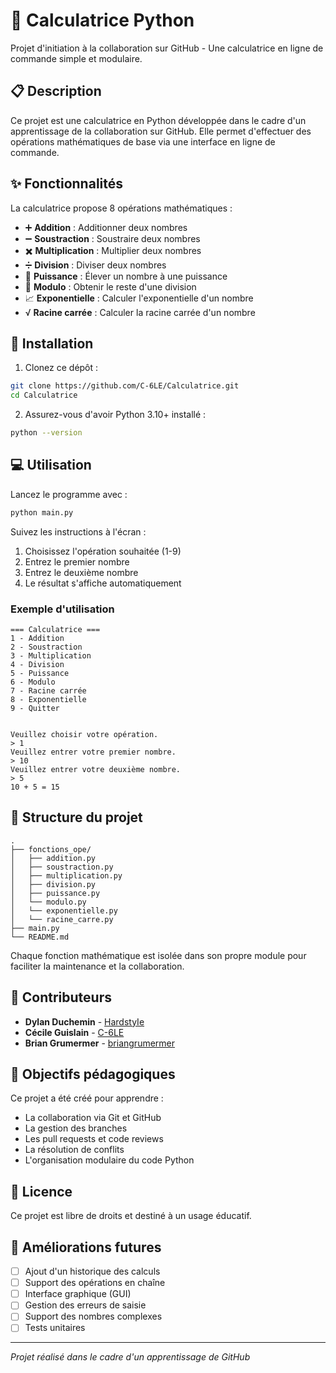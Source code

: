 # 🧮 Calculatrice Python

Projet d'initiation à la collaboration sur GitHub - Une calculatrice en ligne de commande simple et modulaire.

## 📋 Description

Ce projet est une calculatrice en Python développée dans le cadre d'un apprentissage de la collaboration sur GitHub. Elle permet d'effectuer des opérations mathématiques de base via une interface en ligne de commande.

## ✨ Fonctionnalités

La calculatrice propose 8 opérations mathématiques :

- ➕ **Addition** : Additionner deux nombres
- ➖ **Soustraction** : Soustraire deux nombres
- ✖️ **Multiplication** : Multiplier deux nombres
- ➗ **Division** : Diviser deux nombres
- 🔢 **Puissance** : Élever un nombre à une puissance
- 📐 **Modulo** : Obtenir le reste d'une division
- 📈 **Exponentielle** : Calculer l'exponentielle d'un nombre
- √ **Racine carrée** : Calculer la racine carrée d'un nombre

## 🚀 Installation

1. Clonez ce dépôt :
```bash
git clone https://github.com/C-6LE/Calculatrice.git
cd Calculatrice
```

2. Assurez-vous d'avoir Python 3.10+ installé :
```bash
python --version
```

## 💻 Utilisation

Lancez le programme avec :
```bash
python main.py
```

Suivez les instructions à l'écran :
1. Choisissez l'opération souhaitée (1-9)
2. Entrez le premier nombre
3. Entrez le deuxième nombre
4. Le résultat s'affiche automatiquement

### Exemple d'utilisation

```
=== Calculatrice ===
1 - Addition
2 - Soustraction
3 - Multiplication
4 - Division
5 - Puissance
6 - Modulo
7 - Racine carrée
8 - Exponentielle
9 - Quitter


Veuillez choisir votre opération.
> 1
Veuillez entrer votre premier nombre.
> 10
Veuillez entrer votre deuxième nombre.
> 5
10 + 5 = 15
```

## 📁 Structure du projet

```
.
├── fonctions_ope/
│   ├── addition.py
│   ├── soustraction.py
│   ├── multiplication.py
│   ├── division.py
│   ├── puissance.py
│   └── modulo.py
│   └── exponentielle.py
│   └── racine_carre.py
├── main.py
└── README.md
```

Chaque fonction mathématique est isolée dans son propre module pour faciliter la maintenance et la collaboration.

## 👥 Contributeurs

- **Dylan Duchemin** - [HardstyIe](https://github.com/HardstyIe)
- **Cécile Guislain** - [C-6LE](https://github.com/C-6LE)
- **Brian Grumermer** - [briangrumermer](https://github.com/briangrumermer)

## 🎯 Objectifs pédagogiques

Ce projet a été créé pour apprendre :
- La collaboration via Git et GitHub
- La gestion des branches
- Les pull requests et code reviews
- La résolution de conflits
- L'organisation modulaire du code Python

## 📝 Licence

Ce projet est libre de droits et destiné à un usage éducatif.

## 🔮 Améliorations futures

- [ ] Ajout d'un historique des calculs
- [ ] Support des opérations en chaîne
- [ ] Interface graphique (GUI)
- [ ] Gestion des erreurs de saisie
- [ ] Support des nombres complexes
- [ ] Tests unitaires

---

*Projet réalisé dans le cadre d'un apprentissage de GitHub*